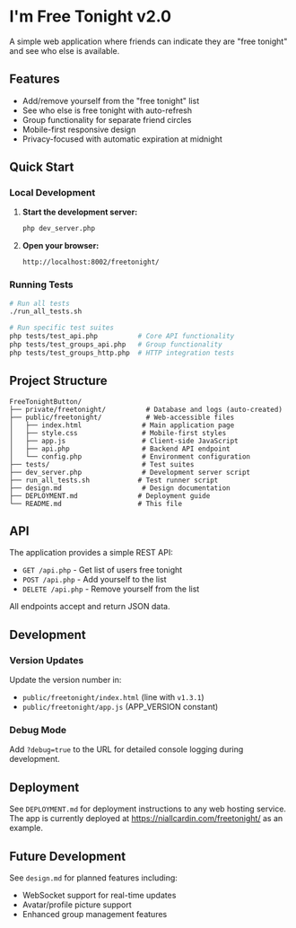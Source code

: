 # I'm Free Tonight v2.0

A simple web application where friends can indicate they are "free tonight" and see who else is available.

## Features

- Add/remove yourself from the "free tonight" list
- See who else is free tonight with auto-refresh
- Group functionality for separate friend circles
- Mobile-first responsive design
- Privacy-focused with automatic expiration at midnight

## Quick Start

### Local Development

1. **Start the development server:**
   ```bash
   php dev_server.php
   ```

2. **Open your browser:**
   ```
   http://localhost:8002/freetonight/
   ```

### Running Tests

```bash
# Run all tests
./run_all_tests.sh

# Run specific test suites
php tests/test_api.php          # Core API functionality
php tests/test_groups_api.php   # Group functionality
php tests/test_groups_http.php  # HTTP integration tests
```

## Project Structure

```
FreeTonightButton/
├── private/freetonight/          # Database and logs (auto-created)
├── public/freetonight/           # Web-accessible files
│   ├── index.html               # Main application page
│   ├── style.css                # Mobile-first styles
│   ├── app.js                   # Client-side JavaScript
│   ├── api.php                  # Backend API endpoint
│   └── config.php               # Environment configuration
├── tests/                       # Test suites
├── dev_server.php               # Development server script
├── run_all_tests.sh            # Test runner script
├── design.md                    # Design documentation
├── DEPLOYMENT.md               # Deployment guide
└── README.md                   # This file
```

## API

The application provides a simple REST API:

- `GET /api.php` - Get list of users free tonight
- `POST /api.php` - Add yourself to the list
- `DELETE /api.php` - Remove yourself from the list

All endpoints accept and return JSON data.

## Development

### Version Updates

Update the version number in:
- `public/freetonight/index.html` (line with `v1.3.1`)
- `public/freetonight/app.js` (APP_VERSION constant)

### Debug Mode

Add `?debug=true` to the URL for detailed console logging during development.

## Deployment

See `DEPLOYMENT.md` for deployment instructions to any web hosting service. The app is currently deployed at https://niallcardin.com/freetonight/ as an example.

## Future Development

See `design.md` for planned features including:
- WebSocket support for real-time updates
- Avatar/profile picture support
- Enhanced group management features 